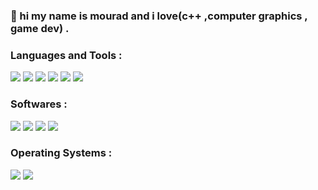 ### 🤖 hi my name is mourad and i love(c++ ,computer graphics , game dev) .

### Languages and Tools : 
<img src="https://img.icons8.com/color/48/000000/c-plus-plus-logo.png"> <img src="https://img.icons8.com/color/48/000000/c-sharp-logo-2.png"/> <img src="https://img.icons8.com/color/48/000000/python--v1.png"/> <img src="https://img.icons8.com/color/48/000000/javascript--v1.png"/> <img src="https://img.icons8.com/color/48/000000/html-5--v1.png"/> <img src="https://img.icons8.com/color/48/000000/css3.png"/>

### Softwares :
<img src="https://img.icons8.com/color/48/000000/visual-studio.png" /> <img src="https://img.icons8.com/color/48/000000/visual-studio-code-2019.png"/> <img src="https://img.icons8.com/color/48/000000/git.png"/> <img src="https://img.icons8.com/color/48/000000/github.png"/>
### Operating Systems :
<img src="https://img.icons8.com/ios-filled/48/ffffff/windows-10.png"/> <img src="https://img.icons8.com/color/48/000000/linux--v1.png"/>

